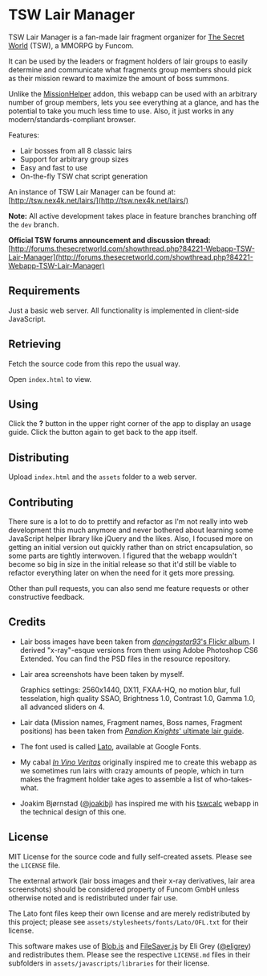 TSW Lair Manager
================

TSW Lair Manager is a fan-made lair fragment organizer for [The Secret World](http://thesecretworld.com) (TSW), a MMORPG by Funcom.

It can be used by the leaders or fragment holders of lair groups to easily determine and communicate what fragments group members should pick as their mission reward to maximize the amount of boss summons.

Unlike the [MissionHelper](http://www.curse.com/tsw-mods/tsw/missionhelper) addon, this webapp can be used with an arbitrary number of group members, lets you see everything at a glance, and has the potential to take you much less time to use. Also, it just works in any modern/standards-compliant browser.

Features:

* Lair bosses from all 8 classic lairs
* Support for arbitrary group sizes
* Easy and fast to use
* On-the-fly TSW chat script generation

An instance of TSW Lair Manager can be found at: [http://tsw.nex4k.net/lairs/](http://tsw.nex4k.net/lairs/)

**Note:** All active development takes place in feature branches branching off the `dev` branch.

**Official TSW forums announcement and discussion thread:** [http://forums.thesecretworld.com/showthread.php?84221-Webapp-TSW-Lair-Manager](http://forums.thesecretworld.com/showthread.php?84221-Webapp-TSW-Lair-Manager)


Requirements
------------
Just a basic web server. All functionality is implemented in client-side JavaScript.


Retrieving
----------
Fetch the source code from this repo the usual way.

Open `index.html` to view.


Using
-----
Click the **?** button in the upper right corner of the app to display an usage guide. Click the button again to get back to the app itself.


Distributing
------------
Upload `index.html` and the `assets` folder to a web server.


Contributing
------------
There sure is a lot to do to prettify and refactor as I'm not really into web development this much anymore and never bothered about learning some JavaScript helper library like jQuery and the likes. Also, I focused more on getting an initial version out quickly rather than on strict encapsulation, so some parts are tightly interwoven. I figured that the webapp wouldn't become so big in size in the initial release so that it'd still be viable to refactor everything later on when the need for it gets more pressing.

Other than pull requests, you can also send me feature requests or other constructive feedback.


Credits
-------
-	Lair boss images have been taken from [*dancingstar93*'s Flickr album](https://www.flickr.com/photos/79764031@N03/sets/72157638380829154/).
	I derived "x-ray"-esque versions from them using Adobe Photoshop CS6 Extended. You can find the PSD files in the resource repository.

-	Lair area screenshots have been taken by myself.
	
	Graphics settings: 2560x1440, DX11, FXAA-HQ, no motion blur, full tesselation, high quality SSAO, Brightness 1.0, Contrast 1.0, Gamma 1.0, all advanced sliders on 4.

-	Lair data (Mission names, Fragment names, Boss names, Fragment positions) has been taken from [*Pandion Knights*' ultimate lair guide](http://forums.thesecretworld.com/showthread.php?t=77874).

-	The font used is called [Lato](https://www.google.com/fonts/specimen/Lato), available at Google Fonts.

-	My cabal [*In Vino Veritas*](http://invinoveritas.corplaunch.com) originally inspired me to create this webapp as we sometimes run lairs with crazy amounts of people, which in turn makes the fragment holder take ages to assemble a list of who-takes-what.

-	Joakim Bjørnstad ([@joakibj](http://github.com/joakibj)) has inspired me with his [tswcalc](http://github.com/joakibj/tswcalc) webapp in the technical design of this one.


License
-------
MIT License for the source code and fully self-created assets. Please see the `LICENSE` file.

The external artwork (lair boss images and their x-ray derivatives, lair area screenshots) should be considered property of Funcom GmbH unless otherwise noted and is redistributed under fair use.

The Lato font files keep their own license and are merely redistributed by this project; please see `assets/stylesheets/fonts/Lato/OFL.txt` for their license.

This software makes use of [Blob.js](https://github.com/eligrey/Blob.js) and [FileSaver.js](https://github.com/eligrey/FileSaver.js) by Eli Grey ([@eligrey](https://github.com/eligrey)) and redistributes them. Please see the respective `LICENSE.md` files in their subfolders in `assets/javascripts/libraries` for their license.